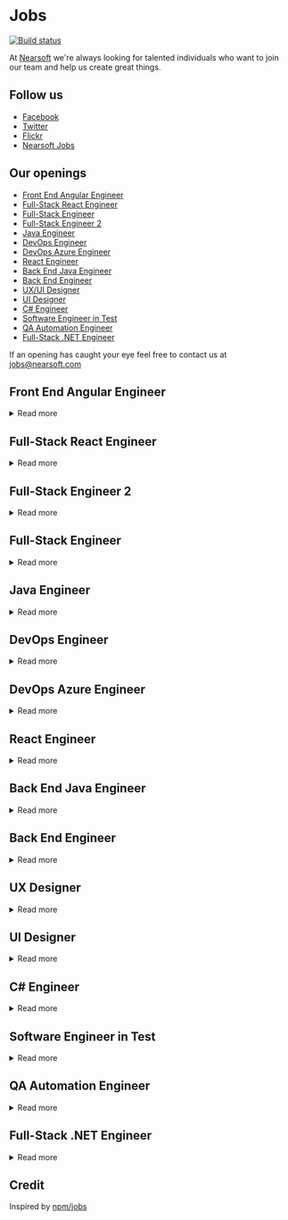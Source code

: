 # Jobs

[![Build status](https://img.shields.io/travis/Nearsoft/jobs.svg)](https://travis-ci.org/Nearsoft/jobs)

At [Nearsoft](https://nearsoft.com) we're always looking for talented individuals who want to join our team and help us create great things.

## Follow us

* [Facebook](https://www.facebook.com/NearsoftInc)
* [Twitter](https://twitter.com/nearsoft)
* [Flickr](https://www.flickr.com/photos/nearsoft)
* [Nearsoft Jobs](http://nearsoftjobs.com)

## Our openings

<!-- yaspeller ignore:start -->

* [Front End Angular Engineer](#front-end-angular-engineer)
* [Full-Stack React Engineer](#full-stack-react-engineer)
* [Full-Stack Engineer](#full-stack-engineer)
* [Full-Stack Engineer 2](#full-stack-engineer-2)
* [Java Engineer](#java-engineer)
* [DevOps Engineer](#devops-engineer)
* [DevOps Azure Engineer](#devops-azure-engineer)
* [React Engineer](#react-engineer)
* [Back End Java Engineer](#back-end-java-engineer)
* [Back End Engineer](#back-end-engineer)
* [UX/UI Designer](#ux-ui-designer)
* [UI Designer](#ui-designer)
* [C# Engineer](#c-engineer)
* [Software Engineer in Test](#software-engineer-in-test)
* [QA Automation Engineer](#qa-automation-engineer)
* [Full-Stack .NET Engineer](#full-stack-net-engineer)


<!-- yaspeller ignore:end -->

If an opening has caught your eye feel free to contact us at
[jobs@nearsoft.com](mailto:jobs@nearsoft.com) <!-- yaspeller ignore -->


## Front End Angular Engineer

<details><summary>Read more</summary>

🖌

* Well-rounded professional who has a proven track working on a mid-size company for at least 5 years, that can learn quickly to support different type of tasks if required
* Proficient on Single-page application frameworks like React.js (preferred), or similar technologies like AngularJS or Vue.js. This is required
* Previously worked on public facing websites is required. At least 4+ years
* Experienced on managing their own tasks, and follow-up with others when needed. Experienced working with a team size of at least 6, including other developers, QA, and Product Managers
* Experienced on website best-practices in HTML5, SEO, and WCAG. WCAG is optional, but HTML5 and SEO is required
* Experienced on writing maintainable code, easy to read, and that is optimized for the task
* Has experience working with US-based companies for at least 3+ years
* Able to clearly collaborate with others through phone, emails, and tickets with little to no overhead

</details>


## Full-Stack React Engineer

<details><summary>Read more</summary>

🖌

* Well-rounded professional who has a proven track working on a mid-size company for at least 5 years, that can learn quickly to support different type of tasks if required
* Proficient on Single-page application frameworks like React.js, or similar technologies like AngularJS or Vue.js. This is required. Preferred is React.js. At least 3+ years
* Proficient on .NET framework building services using any of the following stack Web APIs, MVC or WCF. At least 3+ years
* Previously worked on public facing websites is required. At least 4+ years
* Experienced on managing their own tasks, and follow-up with others when needed. Experienced working with a team size of at least 6, including other developers, QA, and Product Managers
* Experienced on website best-practices in HTML5, SEO, and WCAG. WCAG is optional, but HTML5 and SEO is required
* Experienced on writing maintainable code, easy to read, and that is optimized for the task
* Has experience working with US-based companies for at least 3+ years
* Able to clearly collaborate with others through phone, emails, and tickets with little to no overhead

</details>


## Full-Stack Engineer 2

<details><summary>Read more</summary>

🐇

### Qualifications 

* 2-3 years of experience, comfortable working independently
* Comfortable with React.js, familiarity with Rails a plus
* Experience building single page applications and calling APIs from JS
* Knowledge of CSS/Sass, MySQL, Redis, and/or ElasticSearch all a plus
* Familiarity with Linux command line, automated build systems would be nice
* Excited to work with continuous integration and frequent, daily releases
* Like to think about how to break problems down into smaller iterable steps

</details>


## Full-Stack Engineer

<details><summary>Read more</summary>

👓

The challenges include processing complex documents and empowering enterprises by extracting, transforming and managing large volumes of data.
As we grow our team, we are looking for someone that can broaden our expertise in building secure and scalable systems.

### Responsibilities

* Collaborate with cross functional teams to understand scope and use cases for product features and deliver products that are well tested
* Support the release planning by understanding the details (effort, risk, priority) of the planned features
* Ship clean, reusable code in extensible and robustly-tested components
* Perform peer code reviews as part of everyday workflow
* Keep on top of task and bug management system for assigned issues each sprint as well as estimating and assessing priority
* Troubleshooting production issues and implementing resilient fixes to prevent future issues

### Qualifications

* 5+ years of professional experience building Web and Back End applications
* Ability to write understandable, testable, and secure code with an eye towards maintainability
* Strong computer science fundamentals: data structures, algorithms, and distributed systems
* Capable of wearing multiple hats and take pride in getting stuff done
* Ability to collaborate closely with Product, Design, and QA to spec, build, test and deploy new features with high quality
* B.S. in Computer Science or related field, or equivalent training or work experience
* Ability to work in fast paced environment with a strong sense of empathy for teammates

### Good to have

* Some experience with Front End technologies - JavaScript, CSS, AngularJS, etc.
* Experience with AWS services and technologies
* Experience in a SaaS environment that has an Agile development process is a huge plus

### Skills & Tools

* Python, JavaScript (AngularJS, Backbone.js), Database & SQL (PostgreSQL)
* Amazon Web Services (AWS), Django framework, REST API
* Jenkins, Test case management tool (TestRail), JIRA

</details>


## Java Engineer

<details><summary>Read more</summary>

🌆

### Required

* Java Core
* JavaEE
* Spring and Spring Boot
* Microservices
* T-SQL and Stored Procedures
* RabbitMQ
* Web Services REST
* JSP
* JavaScript

### Nice to have

* Thrift
* Kafka
* AWS
* Spring Cloud
* Docker
* TypeScript / AngularJS

</details>


## DevOps Engineer

<details><summary>Read more</summary>

⭐️

This DevOps will work in collaboration with software engineering to build CI/CD deploy pipelines and operate highly-scalable, efficient immutable Linux based systems.
You will drive and deliver against containerization and automation standards, while streamlining operations and processes.
In addition, the qualified candidate will triage and resolve complex issues effectively in large scale, production AWS environments

### Required Skills

* Fluent with Terraform and Packer (Ansible experience is a plus)
* 5+ years coding experience writing and maintaining tools and scripts to support automation and operations (bash or python preferred)
* 4+ years experience with AWS or other cloud provider
* 4+ years experience in designing/building/maintaining CI/CD and related tools (e.g. Jenkins, Bamboo, Travis, etc..)
* Strong knowledge of large-scale Web/Internet application architecture and technologies
* Hands-on experience in building and administering AMIs and Containers using tools such as Docker, Vagrant, Kubernetes, etc. (Amazon EKS/ECS preferred)
* Strong understanding of immutable infrastructure principles

### Nice to have

* Experience with Kubernetes Operations (kops) and Helm
* Chef and/or Ansible experience
* Working knowledge of MySQL (Percona) database clusters + MySQL sharding
* SignalFx, Splunk, Elasticsearch, NGINX, Ubuntu, Apache, LDAP, HAProxy

</details>


## DevOps Azure Engineer

<details><summary>Read more</summary>

⭐️

### Skills & Responsibilities

* Deployment of .NET & JavaScript applications in cloud platforms, such as MS Azure, Azure Service Fabric & Microservices
* Experience provisioning & configuring cloud infrastructure in Azure such as VMs, VLAN, VPN, databases, load balancers
* Define, document and distribute release plans, release checklists, process diagrams, Azure infrastructure diagrams
* Developing tools, scripts, or processes to improve efficiency, quality or reliability of cloud application deployments
* Experience with source code management tools such as Git
* Experience using Azure DevOps (Visual Studio Team Services/Team Foundation Server)

</details>


## React Engineer

<details><summary>Read more</summary>

🛢

### Required Skills

* 5+ years of Software development experience
* 2+ years of React.js development
* Strong experience with modern and vanilla JavaScript techniques including React.js, Redux, and ES6/ES7 features
* Familiarity connecting to Microservices, REST APIs, GraphQL APIs, and other database-driven web applications
* Experience with third-party libraries and APIs
* Modern web security methodologies & familiarity with both relational databases and non-relational databases (NoSQL, Elastic Search, Time Based DB)
* Asynchronous programming including Promises, async/await, and ES7 generators, along with state management using Redux and observables
* Must be living in Hermosillo or willing to relocate

### Preferred skills & Experience

* Server-side development (Node.js), Docker experience a plus
* Comfort with modern git and GitHub workflows
* Familiar with command line tools with Bash/ZSH (Linux or macOS)

</details>


## Back End Java Engineer

<details><summary>Read more</summary>

💻

We are looking for talented, enthusiastic and creative engineers to build features and scale our real time communication system back end.

### Ideal Qualifications

* 5+ years of software development experience, ideally using Java or Python
* Strong understanding of databases and NoSQL (MongoDB, DynamoDB)
* Experience in building and scaling systems (AWS)
* Used to a fast paced and collaborative environment where every voice has an impact on the product
* Bachelor's degree in computer science and/or relevant work experience

</details>


## Back End Engineer

<details><summary>Read more</summary>

🏋🏻

We're looking for an innovative Back End Engineer with a passion for designing robust and easy to use APIs and services.
You’re comfortable tackling efforts solo or working in groups, both big and small.
Fast-paced environments don’t phase you, and you seek feedback because it has the ability to turn good work into great work.
You know the best software is created through collaboration and iteration, which is exactly why you’re looking for the right opportunity, and the right team, to expand your experience.

As a Senior Back End Engineer you will craft new functionality with a dedicated team of skilled individuals.
You like to ship software early and often, you value simplicity, and strive to eliminate unnecessary complexity.

### Responsibilities

* Collaborate closely with Product, Design, and QA to iterate on the design, implementation, deployment and monitoring of our product
* Build efficient and reusable back end systems
* Provide technical leadership and mentoring for more junior engineers
* Participate in design and code reviews
* Maintain high code coverage via unit tests and acceptance tests
* Find and address performance issues

### Requirements

* Experience with Java or Python
* Bachelor’s degree in Computer Science, or equivalent, and at least 5 years of professional programming experience
* A strong understanding of RESTful API design
* Knowledge of Web frameworks such as Dropwizard, Flask, and Django a plus

</details>


## UX Designer

<details><summary>Read more</summary>

🌵

The UX Team from Nearsoft is growing and we're looking for a hands-on UX/UI Designer that help us build value to our clients’ business by being actively involved in product decisions. As part of the UX Team, you’ll work closely with designers, developers and stakeholders to produce digital products, conduct user research and design engaging UI solutions. 

### What you'll do:

* Create low and high fidelity mockups using best design principles for user interfaces in mobile and web platforms.
* Communicate ideas effectively to key stakeholders in the product development process.
* Build a strong relationship with your client by being actively involved in product decisions and tackle the needs at hand.
* Conduct usability testings, user interviews and analyze findings to translate into design solutions.
* Collaborate with development teams and stakeholders in an Agile environment to produce high-quality digital products.
* Analyze and create successful strategies to implement design solutions to products in any phase of the development process.
* Create mobile and web user-interface designs following best platform guidelines and practices.
* Build design systems including patterns, components, and guidelines for software products.
* Support current team initiatives like facilitating workshops, mentoring and creating new content for our blog.


### What we're looking for:

* 3+ years of experience designing digital products.
* Fluent in English, written and spoken. 
* Proven ability to collaborate successfully with cross-­functional teams and software products.
* Experience designing User Interfaces for web and mobile platforms.
* Experience conducting usability testing, user interviews and analyze findings to translate into design solutions.
* Advance use of Sketch and Invision, or other similar tools.
* Ability to self-manage and conduct in a proactive manner.
* Location: Hermosillo, Sonora.


### How to Apply

* To apply your portfolio should include the following:
* Top 3 best UX/UI projects for web and mobile platforms.
* Include a short description of the project and your direct contributions.
* Make sure to include a minimum of 8 main screens per project in high resolution.  File type: jpg, png or InVision prototypes.
* Send us your CV and portfolio to: aquijada@nearsoft.com

</details>


## UI Designer

<details><summary>Read more</summary>

🌵

### Role definition

* Design high fidelity user interfaces that reflects strong knowledge of design principles and business objectives with feasible implementation for development teams
* Create Visual proposals with the adequate use of Native System Patterns and specs
* Have a solid design process
* Present and defend your design decisions. All your design decisions should be based on the overall design roadmap as well as your own design thinking and fundamental principles
* Effectively communicate your designs to developers and other key stakeholders
* Educating Key Stakeholders in the product design process
* Able to identify, solve and prevent problems to happen during the product development process
* Encourage innovation and technology best practices inside Nearsoft
* Provide user perspective to development teams to help them redefine their products
* Create user flows, wireframes and prototypes that accurately communicate the product functionality
* Create and perform presentations that communicate design intent to both internal and external teams, and justify design value and advocate for users’ needs

### Requirements

* At least 3-5 years of experience designing digital products (Web&Mobile)
* Strong User Interface Design skills
* Knowledge of System Native Patterns and specs
* Fluent in English written and spoken skills
* Experience working in an agile/scrum development process
* Experience using tools such as Sketch, Figma, Illustrator, InVision, Zeplin
* Experience working with Multidisciplinary teams (Engineers, designers, marketers, stakeholders, product managers)
* Be open to receive feedback upon improvement
* Proactive and Leadership skills
* Understand modern web and mobile environments such as HTML, CSS, Android UI, and iOS UI, as well as how the technologies of each can be used to further enhance the overall experience
* Location: Hermosillo
* Availability to travel outside Mexico

### Nice to have

* Experience using UX methodologies and techniques.
* Understanding of front-end languages: HTML5, CSS3 Javascript.
* Portfolio Requirements
* Your portfolio should showcase 5 of your top best UI/UX projects, complemented with a short description of each and your direct contribution to it. Make sure to include a minimum of six screens per project or one complete user flow in high resolution.
* Send your CV and Portfolio to: aquijada@nearsoft.com

</details>


## C# Engineer

<details><summary>Read more</summary>

📈

As a Senior C# Developer, you will enhance our advisor technology using C#, HTML5, and CSS3. Embrace code quality by using modern testing tools like Cucumber. Experience the power of the cloud while using Amazon Web Services (AWS) to build out environments, run scenarios, and communicate between microservices.

### Responsibilities

* Work with a team of software engineers delivering projects as the “go to person”
* Develop & maintain customer facing web products and Back End services
* Writing unit tests and integration tests for max coverage
* Improve the design of the code as the product evolves
* Deploy and test code to ensure no defects
* Build out restful apis and consume third-party APIs
* Work with business operations to turn requirements into technical solutions

### Experience

* 5+ years of professional experience using C# and .NET framework
* 5+ years experience with WPF and WinForms
* 2+ years basic knowledge of JavaScript frameworks like, React.js, or jQuery
* HTML5, CSS, DOM traversal/manipulation, event capturing
* Familiarity with Ajax, partial page updates, and async request handling
* Experience working in an agile scrum development team
* Excellent communicator, amazing at documentation
* Knowledge of SQL Server is a plus
* Knowledge of AWS Elastic Beanstalk is a plus

</details>


## Software Engineer in Test

<details><summary>Read more</summary>

✈️

The QA Automation Engineer will be a member of QA team that is responsible for creating reusable test software aimed to improve functional test coverage, schedule efficiency and reduce manual test dependency.
The person filling this position will be recognized as a key individual contributor with technical focus on providing QA automation solutions and functional QA support.
Solid software engineering background and previous test automation experience is must.
QA Automation Engineer will work with our Software Quality Assurance & Development teams to design, develop and run system test solutions.

### Key responsibilities

* API, Functional and GUI test automation using open source QA automation framework as Selenium
* Run, maintain and extend automated test coverage using Selenium
* Maintain test suite, specifications, reports etc using test management tools like TestLink, QaTraq, TargetProcess or XStudio
* Define and track quality assurance metrics such as defect densities and open defect counts
* Communicate information effectively cross-functionally
* Provide QA support to internal customers as necessary
* Collaborate with our Engineering teams on best practices, process changes and standards as part of continuous process improvement

### About you

* Minimum 4 years of hands on experience in QA automation for unit, TestNG, functional, Web UI and performance testing for complex client server or high volume web applications
* 2 years coding experience in Java as a developer or test developer. Working knowledge of JSP, Servlets, Spring, MVC and Java enterprise applications
* Minimum 2 years of hands on experience with Selenium
* 2 years of experience in at least one of the API/Unit test automation frameworks. viz. JUnit, TestNG, HttpUnit, HtmlUnit, Mocking frameworks - EasyMock or JMockit
* 2 years of experience in one of the test and Project management tools like - TargetProcess, TestLink, STAF, QaTraq
* Proficient in QA methodologies, and various stages of software quality assurance including black-box/white-box/gray-box, configuration, performance testing, requirements analysis, test planning, reporting/control and root cause analysis
* Test automation development experience, both functional automation and performance automation, using open source tools or Java-based home-grown tools is strongly preferred
* Must have implemented maintainable automation frameworks and test suites using Selenium
* Good understanding of SQL, HTML, CSS, JavaScript, Spring, Hibernate, XML, HTTP, Shell scripting, debugging tools like Firebug, Charles, Internet Explorer Developer tools and code profiling tools like JProfiler
* Experienced in using various bug tracking, source control and build release tools, like JIRA, SVN, Git, Ant, Hudson, Jenkins, TargetProcess, etc.
* Organized and process oriented individual with ability to maintain excellent process/testing/build release documentation and reports
* Previous experience with Hudson/Jenkins is preferred but not required
* Ability to adapt and willingness to learn new technology or techniques

</details>


## QA Automation Engineer

<details><summary>Read more</summary>

💰

We are looking for a QA Automation Engineer to join our awesome engineering team.
We are a lean, tightly-knit team looking for an independent, hands-on problem solver who can apply creative, non-traditional ideas to raw data in order to come up with high-impact solutions for the under served population we target.

### Responsibilities

<!-- yaspeller ignore:start -->
<!--alex disable execution-->
<!-- yaspeller ignore:end -->

* Responsible for organizing and overseeing testing for custom lending solutions
* Specific duties include: evaluating project specifications and requirements; gaining SME level knowledge of solutions
* Identifying gaps between implementation and the customer system; providing QA deliverables; supporting QA testing team during test execution phases
* Reviewing and reporting on test execution status; reviewing and managing bug status reports
* Directing integration testing across Front End clients, Web app servers, core servers, databases, third-party connectors, Web services, and SMS messaging and aggregators as needed
* Duties also include identifying and validating security and planning and performing data migration testing; performing tests on reporting and data extract consoles
* Complying and executing complex SQL queries in order to perform database testing; Understanding, and where needed, coding testing components in Python/Perl/Java
* Leading, managing and prioritizing multiple projects in QA
* Performing deployments to QA and validating deployments to production environments; and supporting continuous improvement through the use of tools and improved process

<!-- yaspeller ignore:start -->
<!--alex enable execution-->
<!-- yaspeller ignore:end -->

### Requirements

* 2 years of QA Automation experience
* Proficiency working with client-server layered architecture environment involving front-end consumer clients
* Experience working with Web app servers, core servers, Back End databases, third party and financial back-end system integration coordinators, and REST and SOAP based Web services APIs
* Proficiency working with real-time, high availability applications and Automation experience using SoapUI or other industry tools are also required
* Great communicator, self-starter and eager to learn in the fast-paced environment
* Java, REST API, UI Test Automation- web, hybrid apps, API Test Automation
* JMeter, Selenium, Appium, TestNG, performance testing, gray box testing, Continuous Integration (CI/CD)
* Database testing, Mobile testing, JavaScript, Ansible & Compensation

</details>


## Full-Stack .NET Engineer

<details><summary>Read more</summary>

⛷

### Skills

* Strong C# and .NET ecosystem
* Strong software patterns
* Able to have fluent English conversations
* Proficiency with Node.js
* ES6
* Inferno.js
* Bootstrap
* Express 4
* MongoDB
* jQuery, HTML and CSS
* Great knowledge and experience in JavaScript
* Experience with Git
* Microservices architecture

</details>


## Credit

Inspired by [npm/jobs](https://github.com/npm/jobs)
